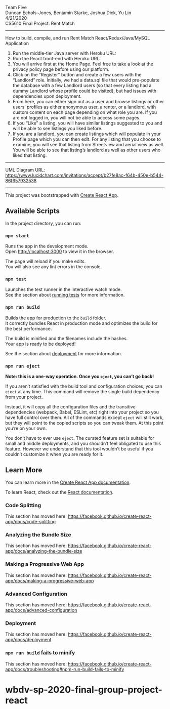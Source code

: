Team Five<br/>
Duncan Echols-Jones, Benjamin Starke, Joshua Dick, Yu Lin<br/>
4/21/2020<br/>
CS5610 Final Project: Rent Match<br/>

---------------------------------------------------------------------------------------------------------------
How to build, compile, and run Rent Match React/Redux/Java/MySQL Application

1. Run the middle-tier Java server with Heroku URL:
2. Run the React front-end with Heroku URL: 
3. You will arrive first at the Home Page. Feel free to take a look at the privacy policy page before using our platform. 
4. Click on the “Register” button and create a few users with the “Landlord” role. Initially, we had a data.sql file that would pre-populate the database with a few Landlord users (so that every listing had a dummy Landlord whose profile could be visited), but had issues with dependencies upon deployment.
5. From here, you can either sign out as a user and browse listings or other users’ profiles as either anonymous user, a renter, or a landlord, with custom content on each page depending on what role you are. If you are not logged in, you will not be able to access some pages.
6. If you “Like” a listing, you will have similar listings suggested to you and will be able to see listings you liked before. 
7. If you are a landlord, you can create listings which will populate in your Profile page which you can then edit.
For any listing that you choose to examine, you will see that listing from Streetview and aerial view as well. You will be able to see that listing’s landlord as well as other users who liked that listing.
--------------------------------------------------------------------------------------------------

UML Diagram URL: https://www.lucidchart.com/invitations/accept/b27fe8ac-f64b-450e-b544-86f657932538

----------------------------------------------------------------------------------------------------


This project was bootstrapped with [Create React App](https://github.com/facebook/create-react-app).

## Available Scripts

In the project directory, you can run:

### `npm start`

Runs the app in the development mode.<br />
Open [http://localhost:3000](http://localhost:3000) to view it in the browser.

The page will reload if you make edits.<br />
You will also see any lint errors in the console.

### `npm test`

Launches the test runner in the interactive watch mode.<br />
See the section about [running tests](https://facebook.github.io/create-react-app/docs/running-tests) for more information.

### `npm run build`

Builds the app for production to the `build` folder.<br />
It correctly bundles React in production mode and optimizes the build for the best performance.

The build is minified and the filenames include the hashes.<br />
Your app is ready to be deployed!

See the section about [deployment](https://facebook.github.io/create-react-app/docs/deployment) for more information.

### `npm run eject`

**Note: this is a one-way operation. Once you `eject`, you can’t go back!**

If you aren’t satisfied with the build tool and configuration choices, you can `eject` at any time. This command will remove the single build dependency from your project.

Instead, it will copy all the configuration files and the transitive dependencies (webpack, Babel, ESLint, etc) right into your project so you have full control over them. All of the commands except `eject` will still work, but they will point to the copied scripts so you can tweak them. At this point you’re on your own.

You don’t have to ever use `eject`. The curated feature set is suitable for small and middle deployments, and you shouldn’t feel obligated to use this feature. However we understand that this tool wouldn’t be useful if you couldn’t customize it when you are ready for it.

## Learn More

You can learn more in the [Create React App documentation](https://facebook.github.io/create-react-app/docs/getting-started).

To learn React, check out the [React documentation](https://reactjs.org/).

### Code Splitting

This section has moved here: https://facebook.github.io/create-react-app/docs/code-splitting

### Analyzing the Bundle Size

This section has moved here: https://facebook.github.io/create-react-app/docs/analyzing-the-bundle-size

### Making a Progressive Web App

This section has moved here: https://facebook.github.io/create-react-app/docs/making-a-progressive-web-app

### Advanced Configuration

This section has moved here: https://facebook.github.io/create-react-app/docs/advanced-configuration

### Deployment

This section has moved here: https://facebook.github.io/create-react-app/docs/deployment

### `npm run build` fails to minify

This section has moved here: https://facebook.github.io/create-react-app/docs/troubleshooting#npm-run-build-fails-to-minify
# wbdv-sp-2020-final-group-project-react
